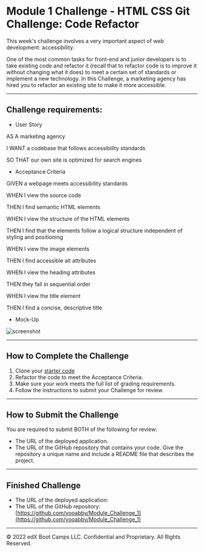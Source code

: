 # Module 1 Challenge - HTML CSS Git Challenge: Code Refactor

This week's challenge involves a very important aspect of web development: accessibility.

One of the most common tasks for front-end and junior developers is to take existing code and refactor it (recall that to refactor code is to improve it without changing what it does) to meet a certain set of standards or implement a new technology. In this Challenge, a marketing agency has hired you to refactor an existing site to make it more accessible.

---

## Challenge requirements:


* User Story

AS A marketing agency

I WANT a codebase that follows accessibility standards

SO THAT our own site is optimized for search engines


* Acceptance Criteria

GIVEN a webpage meets accessibility standards

WHEN I view the source code

THEN I find semantic HTML elements

WHEN I view the structure of the HTML elements

THEN I find that the elements follow a logical structure independent of styling and positioning

WHEN I view the image elements

THEN I find accessible alt attributes

WHEN I view the heading attributes

THEN they fall in sequential order

WHEN I view the title element

THEN I find a concise, descriptive title


* Mock-Up

![screenshot](https://user-images.githubusercontent.com/119819391/207989964-407fd04c-621f-46e3-8b88-dac12981f97a.png)

---

## How to Complete the Challenge

1. Clone your [starter code](https://github.com/coding-boot-camp/urban-octo-telegram)
2. Refactor the code to meet the Acceptance Criteria.
3. Make sure your work meets the full list of grading requirements.
4. Follow the instructions to submit your Challenge for review.

---

## How to Submit the Challenge

You are required to submit BOTH of the following for review:

* The URL of the deployed application.
* The URL of the GitHub repository that contains your code. Give the repository a unique name and include a README file that describes the project.

---

## Finished Challenge

* The URL of the deployed application:
* The URL of the GitHub repository:[https://github.com/yooabby/Module_Challenge_1](https://github.com/yooabby/Module_Challenge_1)

---
© 2022 edX Boot Camps LLC. Confidential and Proprietary. All Rights Reserved.
